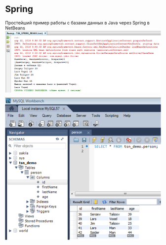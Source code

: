 # Spring
Простейший пример работы с базами данных в Java через Spring в NetBeans
![screenshot](screenshot1.png)

![screenshot](screenshot2.png)